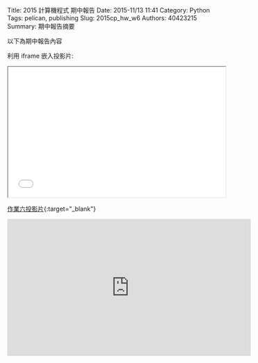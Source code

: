 Title: 2015 計算機程式 期中報告
Date: 2015-11/13 11:41
Category: Python
Tags: pelican, publishing
Slug: 2015cp_hw_w6
Authors: 40423215
Summary: 期中報告摘要

以下為期中報告內容

利用 iframe 嵌入投影片:

<iframe src="40423215_cp_w6_p.html" width="500" height="300"></iframe>

[作業六投影片](40423215_cp_w6_p.html){:target="_blank"}

<iframe width="560" height="315" src="https://www.youtube.com/embed/Dg8tTmHdE3E" frameborder="0" allowfullscreen></iframe>
